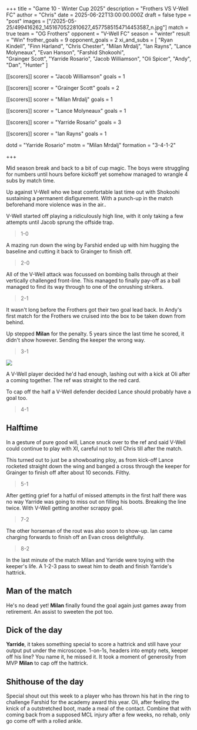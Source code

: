 +++
title = "Game 10 - Winter Cup 2025"
description = "Frothers VS V-Well FC"
author = "Chris"
date = 2025-06-22T13:00:00.000Z
draft = false
type = "post"
images = ["/2025-05-25/499416262_1451670522810627_4577585154714453587_n.jpg"]
match = true
team = "OG Frothers"
opponent = "V-Well FC"
season = "winter"
result = "Win"
frother_goals = 9
opponent_goals = 2
xi_and_subs = [
  "Ryan Kindell",
  "Finn Harland",
  "Chris Chester",
  "Milan Mrdalj",
  "Ian Rayns",
  "Lance Molyneaux",
  "Evan Hanson",
  "Farshid Shokoohi",  
  "Grainger Scott",
  "Yarride Rosario",
  "Jacob Williamson",
  "Oli Spicer",
  "Andy",
  "Dan",
  "Hunter"
]

[[scorers]]
scorer = "Jacob Williamson"
goals = 1

[[scorers]]
scorer = "Grainger Scott"
goals = 2

[[scorers]]
scorer = "Milan Mrdalj"
goals = 1

[[scorers]]
scorer = "Lance Molyneaux"
goals = 1

[[scorers]]
scorer = "Yarride Rosario"
goals = 3

[[scorers]]
scorer = "Ian Rayns"
goals = 1



dotd = "Yarride Rosario"
motm = "Milan Mrdalj"
formation = "3-4-1-2"

+++
 
Mid season break and back to a bit of cup magic. The boys were struggling for numbers until hours before kickoff yet somehow managed to wrangle 4 subs by match time. 

Up against V-Well who we beat comfortable last time out with Shokoohi sustaining a permanent disfigurement. With a punch-up in the match beforehand more violence was in the air..

V-Well started off playing a ridiculously high line, with it only taking a few attempts until Jacob sprung the offside trap.

> 1-0

A mazing run down the wing by Farshid ended up with him hugging the baseline and cutting it back to Grainger to finish off.

> 2-0

All of the V-Well attack was focussed on bombing balls through at their vertically challenged front-line. This managed to finally pay-off as a ball managed to find its way through to one of the onrushing strikers.

> 2-1

It wasn't long before the Frothers got their two goal lead back. In Andy's first match for the Frothers we cruised into the box to be taken down from behind.

Up stepped **Milan** for the penalty. 5 years since the last time he scored, it didn't show however. Sending the keeper the wrong way.

> 3-1

![](/images/109335781_3103629576529993_1107525944104167984_o.jpg)

A V-Well player decided he'd had enough, lashing out with a kick at Oli after a coming together. The ref was straight to the red card.

To cap off the half a V-Well defender decided Lance should probably have a goal too.

> 4-1

## Halftime

In a gesture of pure good will, Lance snuck over to the ref and said V-Well could continue to play with XI, careful not to tell Chris till after the match.

This turned out to just be a showboating ploy, as from kick-off Lance rocketed straight down the wing and banged a cross through the keeper for Grainger to finish off after about 10 seconds. Filthy.

> 5-1

After getting grief for a hatful of missed attempts in the first half there was no way Yarride was going to miss out on filling his boots. Breaking the line twice. With V-Well getting another scrappy goal.

> 7-2

The other horseman of the rout was also soon to show-up. Ian came charging forwards to finish off an Evan cross delightfully.

> 8-2

In the last minute of the match Milan and Yarride were toying with the keeper's life. A 1-2-3 pass to sweat him to death and finish Yarride's hattrick.


## Man of the match
He's no dead yet! **Milan** finally found the goal again just games away from retirement. An assist to sweeten the pot too.

## Dick of the day 
**Yarride**, it takes something special to score a hattrick and still have your output put under the microscope. 1-on-1s, headers into empty nets, keeper off his line? You name it, he missed it. It took a moment of generosity from MVP **Milan** to cap off the hattrick.

## Shithouse of the day
Special shout out this week to a player who has thrown his hat in the ring to challenge Farshid for the academy award this year. Oli, after feeling the knick of a outstretched boot, made a meal of the contact. Combine that with coming back from a supposed MCL injury after a few weeks, no rehab, only go come off with a rolled ankle.
